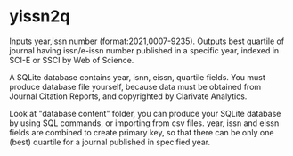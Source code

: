 # yissn2q
Inputs year,issn number (format:2021,0007-9235).
Outputs best quartile of journal having issn/e-issn number published in a specific year, indexed in SCI-E or SSCI by Web of Science.

A SQLite database contains year, isnn, eissn, quartile fields. You must produce database file yourself, because data must be obtained from Journal Citation Reports, and copyrighted by Clarivate Analytics.

Look at "database content" folder, you can produce your SQLite database by using SQL commands, or importing from csv files. year, issn and eissn fields are combined to create primary key, so that there can be only one (best) quartile for a journal published in specified year.

